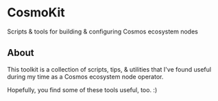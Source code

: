 # CosmoKit
 Scripts & tools for building & configuring Cosmos ecosystem nodes

 ## About

This toolkit is a collection of scripts, tips, & utilities that I've found useful during my time as a Cosmos ecosystem node operator.

Hopefully, you find some of these tools useful, too. :)

